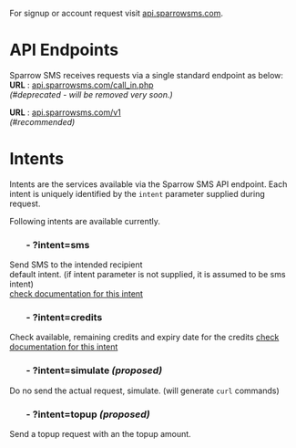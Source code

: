 For signup or account request visit [api.sparrowsms.com](http://api.sparrowsms.com/).

# API Endpoints  
Sparrow SMS receives requests via a single standard endpoint as below:  
__URL__ : [api.sparrowsms.com/call_in.php](http://api.sparrowsms.com/call_in.php)  
_(#deprecated - will be removed very soon.)_ 

__URL__ : [api.sparrowsms.com/v1](http://api.sparrowsms.com/v1)  
   _(#recommended)_

# Intents
Intents are the services available via the Sparrow SMS API endpoint. Each intent is uniquely identified by the `intent` parameter supplied during request.

Following intents are available currently.  
### `	` - ?intent=sms  
Send SMS to the intended recipient  
default intent. (if intent parameter is not supplied, it is assumed to be sms intent)  
[check documentation for this intent](/intent_sms)

### `	` - ?intent=credits  
Check available, remaining credits and expiry date for the credits [check documentation for this intent](/intent_credits)

### `	` - ?intent=simulate _(proposed)_  
Do no send the actual request, simulate. (will generate `curl` commands)

### `	` - ?intent=topup _(proposed)_  
Send a topup request with an the topup amount.
 
